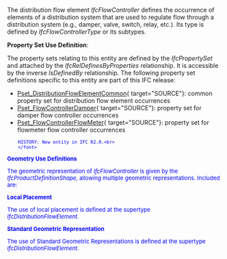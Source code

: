 ﻿The distribution flow element _IfcFlowController_ defines the occurrence of elements of a distribution system that are used to regulate flow through a distribution system (e.g., damper, valve, switch, relay, etc.). Its type is defined by _IfcFlowControllerType_ or its subtypes.

****Property Set Use Definition****:

The property sets relating to this entity are defined by the _IfcPropertySet_ and attached by the _IfcRelDefinesByProperties_ relationship. It is accessible by the inverse _IsDefinedBy_ relationship. The following property set definitions specific to this entity are part of this IFC release:

* [Pset_DistributionFlowElementCommon](../../psd/IfcSharedBldgServiceElements/Pset_DistributionFlowElementCommon.xml){ target="SOURCE"}: common property set for distribution flow element occurrences 
* [Pset_FlowControllerDamper](../../psd/IfcSharedBldgServiceElements/Pset_FlowControllerDamper.xml){ target="SOURCE"}: property set for damper flow controller occurrences 
* [Pset_FlowControllerFlowMeter](../../psd/IfcSharedBldgServiceElements/Pset_FlowControllerFlowMeter.xml){ target="SOURCE"}: property set for flowmeter flow controller occurrences 

> <font color="#0000ff" size="-1">
    	HISTORY: New entity in IFC R2.0.<br>
    	</font>

**Geometry Use Definitions**

The geometric representation of _IfcFlowController_ is given by the _IfcProductDefinitionShape_, allowing multiple geometric representations. Included are:

**Local Placement**

The use of local placement is defined at the supertype _IfcDistributionFlowElement_.

**Standard Geometric Representation**

The use of Standard Geometric Representations is defined at the supertype _IfcDistributionFlowElement_.